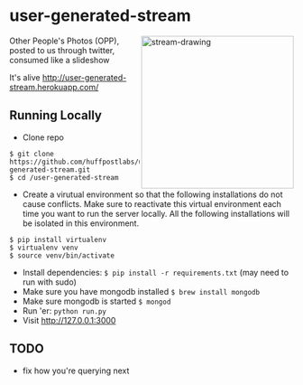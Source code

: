 user-generated-stream
=====================
<img width='270px' src="http://pool.hesperian.org/w/images/thumb/d/d5/EHB_Ch11_Page_214-2.png/550px-EHB_Ch11_Page_214-2.png"
 alt="stream-drawing" align="right" />

Other People's Photos (OPP), posted to us through twitter, consumed like a slideshow

It's alive <http://user-generated-stream.herokuapp.com/>

Running Locally
---

* Clone repo 

```
$ git clone https://github.com/huffpostlabs/user-generated-stream.git
$ cd /user-generated-stream
```

* Create a virutual environment so that the following installations do not cause conflicts.  Make sure to reactivate this virtual environment each time you want to run the server locally.  All the following installations will be isolated in this environment.

```
$ pip install virtualenv
$ virtualenv venv
$ source venv/bin/activate
```

* Install dependencies: ```$ pip install -r requirements.txt``` (may need to run with sudo)
* Make sure you have mongodb installed ```$ brew install mongodb```
* Make sure mongodb is started ```$ mongod```
* Run 'er: ```python run.py```
* Visit <http://127.0.0.1:3000>



TODO
---


- fix how you're querying next















